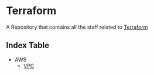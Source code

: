 # Terraform
A Repository that contains all the staff related to [Terraform](https://www.terraform.io/)


## Index Table
* AWS
  * [VPC](https://github.com/hackcoderr/terraform/tree/master/aws/vpc)
